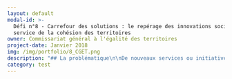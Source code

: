 ```yaml
---
layout: default
modal-id: >-
  Défi n°8 - Carrefour des solutions : le repérage des innovations sociales au
  service de la cohésion des territoires
owner: Commissariat général à l'égalité des territoires
project-date: Janvier 2018
img: /img/portfolio/8_CGET.png
description: "## La problématique\n\nDe nouveaux services ou initiatives\nsolidaires relevant du champ de l’innovation sociale naissent\nchaque jour sous des formes diverses et originales.\nCes innovations se\nmettent en place afin d’apporter des réponses concrètes à des difficultés liées\nà l’emploi, au développement durable, à\nla santé… Si elles sont souvent marquées par un fort ancrage territorial, elles peuvent néanmoins inspirer d’autres territoires que ceux où elles ont vu le jour. Afin de permettre à chaque territoire de développer son potentiel, le\nCGET s’est impliqué dans une série de travaux visant à accroître l’impact de\nl’innovation sociale. Objectif de ces travaux : reconnaître\net généraliser les bonnes pratiques innovantes œuvrant à la cohésion des\nterritoires appréhendée de manière globale. La problématique à laquelle cherche à répondre la banque de l’innovation territoriale est celle du repérage dynamique\ndes innovations sociales dans les territoires, portées par tout type d’acteurs\n\\(Etat, collectivités, associations, entreprises classiques ou d’ESS, citoyens…) agissant dans tout domaine d’action et à toute échelle territoriale (depuis la rue, la commune jusqu’au territoire national).\n\n## Le défi : consolider l’écosystème de l’innovation sociale grâce à une plateforme web collaborative\n\nAfin de répondre à ces enjeux, un collectif de la Banque\nde l’innovation territoriale a été créé\nen 2016, qui réunit\naujourd’hui plus\nde 40 acteurs parties prenantes. Ce défi poursuit trois\nobjectifs majeurs : la création d’une plateforme web\ncollaborative, la construction d’un collectif d’acteurs de l’innovation\nsociale échangeant sur les méthodes et les besoins\nde capitalisation et, plus largement, la consolidation d’un écosystème de\nl’innovation sociale en rendant plus visible le travail des acteurs existants et en engageant de nouvelles coopérations.\n\nCe défi s’incarne avant tout dans la conception\nd’une plateforme web contributive hébergeant un méga moteur de recherche donnant accès à l’ensemble des plateformes de capitalisation d’innovations sociales existantes. Ce moteur repose sur un travail d’indexation\nhomogénéisé offrant différentes options de recherche libres, semi-guidées, ou très fines, notamment grâce à un outil cartographique permettant des recherches plus\nciblées à l’échelle territoriale. Des fonctionnalités complémentaires\n\\(visualisation des résultats et des données, création d’un espace collaboratif,\ncréation de communautés spécifiques) pourront être implémentées.\n\n## 2 entrepreneurs recherchés\n\n* DESIGN / UX : penser à l'architecture globale et au design de la plateforme web, et élaborer des éléments d'animation web et graphiques et d'identité visuelle. Expertises recherchées : design graphique, design de service, design de contenu éditorial, design web, UX / ergonomie. Connaissance souhaitée du milieu de l'innovation sociale, de l'économie sociale et solidaire et/ou de l'accompagnement de projets. Appétence ou expérience relative à la gestion des communs et/ou à la gouvernance collective recherchée.\n* DEVELOPPEUR INFORMATIQUE : développer la plateforme web, dont le moissonneur,\n  l’interface graphique, informatique , le moteur de recherche et le\n  back-office. Expertises recherchées : gestion de données\n  complexes (dont indexation), développement en logiciel libre sur technologies web, scrapping, crawling, parsing, filtering, développement cartographiques et développement d’un espace collaboratif. Connaissance souhaitée du milieu de l'innovation sociale, de l'économie sociale et solidaire et/ou de l'accompagnement de projets. Appétence ou expérience relative à la gestion des communs et/ou à la gouvernance collective recherchée.\n\n## Votre mentor : Bénédicte Pachod, Chargée de projet innovation publique\n\n![Photo de Bénédicte Pachod, mentor](/img/portfolio/8_PACHODBenedicte.jpg)\n\nEngagée\ndans l’exploration de réponses collectives pour le bien-être des habitants et\nun développement local durable, j’ai travaillé 4 ans au Ministère de la\ntransition écologique et solidaire suivant deux missions complémentaires\_:\nconduire des expérimentations relatives aux enjeux de gouvernance et de\nrésilience et coordonner le re-design d’une politique publique\nnationale. J’ai été par ailleurs consultante free-lance et animatrice d’un\nréseau de collectivités et de partenaires en Ile-de-France. Arrivée en début\nd’année à la mission Animation scientifique et innovation du Commissariat\ngénéral à l’égalité des territoires, je concentre mon action sur les questions\nd’essaimage d’innovations sociales, au service des territoires et d’une action\npublique optimisée.\n\nLe\nprogramme Entrepreneurs d’Intérêt Général représente pour nous la chance de\nbénéficier d’un accélérateur en phase avec les principes d’agilité et de\ndémarche apprenante qui guident l’action des acteurs impliqués dans la Banque\nde l’innovation territoriale. Participer à la seconde promotion\_sera\nl’occasion, grâce à l’émulation collective, de prendre du recul sur la\ntransformation de l’action publique à laquelle nous souhaitons contribuer. Au\nquotidien, l’accueil de deux entrepreneurs d’intérêt général sera une occasion\nunique d’acculturation réciproque et nous permet d’ores et déjà de nous\nprojeter sereinement dans les nombreuses expérimentations à venir.\n\n[Participer au défi \"Carrefour des solutions\"](https://framaforms.org/candidature-entrepreneurs-dinteret-general-promo-2-1501592391)\n\nEn savoir plus sur le défi ”Signaux Faibles”>>LIEN PRESENTATION"
category: test
---
```














